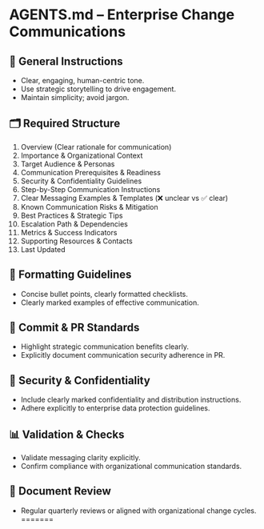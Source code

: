 # AGENTS.md – Enterprise Change Communications

## 📌 General Instructions
- Clear, engaging, human-centric tone.
- Use strategic storytelling to drive engagement.
- Maintain simplicity; avoid jargon.

## 🗂️ Required Structure
1. Overview (Clear rationale for communication)
2. Importance & Organizational Context
3. Target Audience & Personas
4. Communication Prerequisites & Readiness
5. Security & Confidentiality Guidelines
6. Step-by-Step Communication Instructions
7. Clear Messaging Examples & Templates (❌ unclear vs ✅ clear)
8. Known Communication Risks & Mitigation
9. Best Practices & Strategic Tips
10. Escalation Path & Dependencies
11. Metrics & Success Indicators
12. Supporting Resources & Contacts
13. Last Updated

## 🎯 Formatting Guidelines
- Concise bullet points, clearly formatted checklists.
- Clearly marked examples of effective communication.

## 🚩 Commit & PR Standards
- Highlight strategic communication benefits clearly.
- Explicitly document communication security adherence in PR.

## 🔐 Security & Confidentiality
- Include clearly marked confidentiality and distribution instructions.
- Adhere explicitly to enterprise data protection guidelines.

## 📊 Validation & Checks
- Validate messaging clarity explicitly.
- Confirm compliance with organizational communication standards.

## 🔄 Document Review
- Regular quarterly reviews or aligned with organizational change cycles.
=======
